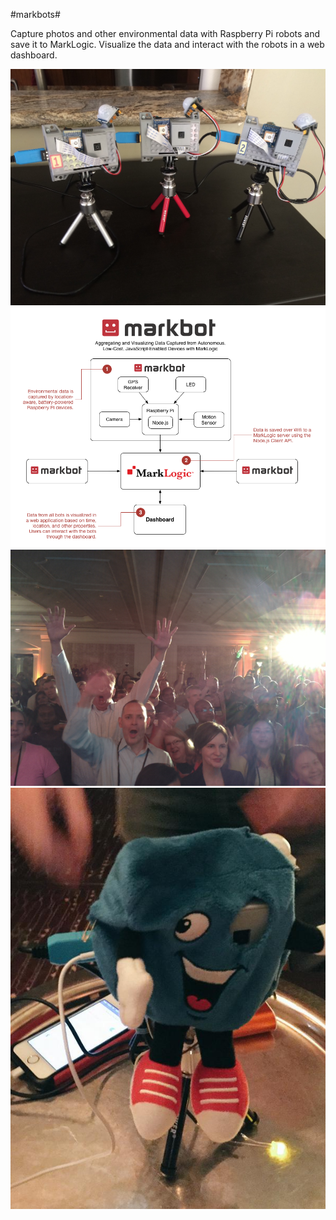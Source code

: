 #markbots#

Capture photos and other environmental data with Raspberry Pi robots and save it to MarkLogic. Visualize the data and interact with the robots in a web dashboard.

<img src="https://raw.githubusercontent.com/wooldridge/markbots/master/dashboard/images/20150925_markbots_x3.jpg" alt="Three MarkBots" style="width: 600px;"/>

<img src="https://raw.githubusercontent.com/wooldridge/markbots/master/dashboard/images/20150929_markbot_architecture.png" alt="MarkBot Architecture" style="width: 600px;"/>

<img src="https://raw.githubusercontent.com/wooldridge/markbots/master/dashboard/images/20150929_markbot_demojam.jpg" alt="MarkBot at 2015 Tech Summit Demo Jam" style="width: 600px;"/>

<img src="https://raw.githubusercontent.com/wooldridge/markbots/master/dashboard/images/20150929_markbot_snippet.jpg" alt="MarkBot at 2015 Tech Summit Demo Jam" style="width: 600px;"/>

